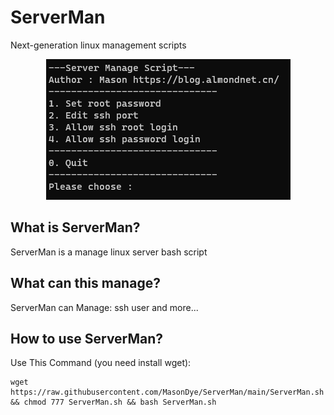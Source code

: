 # ServerMan
Next-generation linux management scripts


<div align="center"><img src="https://raw.githubusercontent.com/MasonDye/ServerMan/main/example.png"></div>

## What is ServerMan?
ServerMan is a manage linux server bash script

## What can this manage?
ServerMan can Manage: ssh user and more...

## How to use ServerMan?
Use This Command (you need install wget):
<pre><code>wget https://raw.githubusercontent.com/MasonDye/ServerMan/main/ServerMan.sh && chmod 777 ServerMan.sh && bash ServerMan.sh</code></pre>
